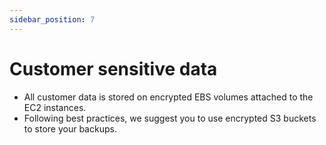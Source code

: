 ```yaml
---
sidebar_position: 7
---
```


# Customer sensitive data
* All customer data is stored on encrypted EBS volumes attached to the EC2 instances.
* Following best practices, we suggest you to use encrypted S3 buckets to store your backups. 